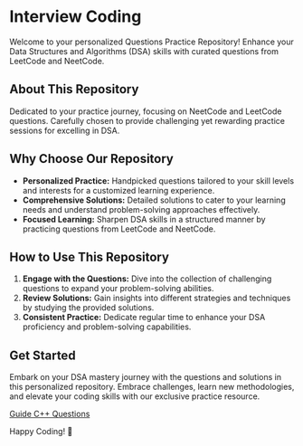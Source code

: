 # Interview Coding 

Welcome to your personalized Questions Practice Repository! Enhance your Data Structures and Algorithms (DSA) skills with curated questions from LeetCode and NeetCode.

## About This Repository

Dedicated to your practice journey, focusing on NeetCode and LeetCode questions. Carefully chosen to provide challenging yet rewarding practice sessions for excelling in DSA.

## Why Choose Our Repository

- **Personalized Practice:** Handpicked questions tailored to your skill levels and interests for a customized learning experience.
- **Comprehensive Solutions:** Detailed solutions to cater to your learning needs and understand problem-solving approaches effectively.
- **Focused Learning:** Sharpen DSA skills in a structured manner by practicing questions from LeetCode and NeetCode.

## How to Use This Repository

1. **Engage with the Questions:** Dive into the collection of challenging questions to expand your problem-solving abilities.
2. **Review Solutions:** Gain insights into different strategies and techniques by studying the provided solutions.
3. **Consistent Practice:** Dedicate regular time to enhance your DSA proficiency and problem-solving capabilities.

## Get Started

Embark on your DSA mastery journey with the questions and solutions in this personalized repository. Embrace challenges, learn new methodologies, and elevate your coding skills with our exclusive practice resource.

[Guide C++ Questions](https://github.com/pahuldeep/LeetCode/blob/833d73310165c02f1ae57d62544634a9ca762720/C%2B%2B%20Solutions/C%2B%2B%20Ouestions.md)

Happy Coding! 🚀
